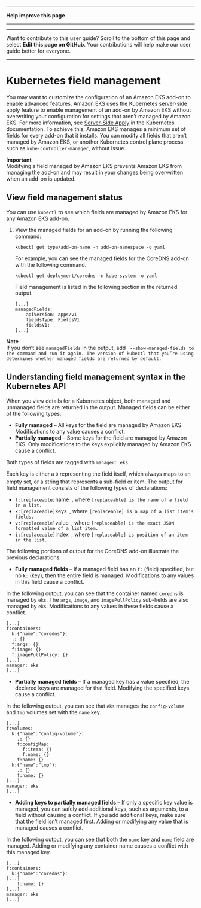 --------

 **Help improve this page** 

--------

--------

Want to contribute to this user guide? Scroll to the bottom of this page and select **Edit this page on GitHub**\. Your contributions will help make our user guide better for everyone\.

--------

# Kubernetes field management<a name="kubernetes-field-management"></a>

You may want to customize the configuration of an Amazon EKS add\-on to enable advanced features\. Amazon EKS uses the Kubernetes server\-side apply feature to enable management of an add\-on by Amazon EKS without overwriting your configuration for settings that aren’t managed by Amazon EKS\. For more information, see [Server\-Side Apply](https://kubernetes.io/docs/reference/using-api/server-side-apply/) in the Kubernetes documentation\. To achieve this, Amazon EKS manages a minimum set of fields for every add\-on that it installs\. You can modify all fields that aren’t managed by Amazon EKS, or another Kubernetes control plane process such as `kube-controller-manager`, without issue\.

**Important**  
Modifying a field managed by Amazon EKS prevents Amazon EKS from managing the add\-on and may result in your changes being overwritten when an add\-on is updated\.

## View field management status<a name="view-field-management"></a>

You can use `kubectl` to see which fields are managed by Amazon EKS for any Amazon EKS add\-on\.

1. View the managed fields for an add\-on by running the following command:

   ```
   kubectl get type/add-on-name -n add-on-namespace -o yaml
   ```

   For example, you can see the managed fields for the CoreDNS add\-on with the following command\.

   ```
   kubectl get deployment/coredns -n kube-system -o yaml
   ```

   Field management is listed in the following section in the returned output\.

   ```
   [...]
   managedFields:
     - apiVersion: apps/v1
       fieldsType: FieldsV1
       fieldsV1:
   [...]
   ```
**Note**  
If you don’t see `managedFields` in the output, add ` --show-managed-fields to the command and run it again. The version of kubectl that you’re using determines whether managed fields are returned by default.` 

## Understanding field management syntax in the Kubernetes API<a name="add-on-config-management-understanding-field-management"></a>

When you view details for a Kubernetes object, both managed and unmanaged fields are returned in the output\. Managed fields can be either of the following types:
+  **Fully managed** – All keys for the field are managed by Amazon EKS\. Modifications to any value causes a conflict\.
+  **Partially managed** – Some keys for the field are managed by Amazon EKS\. Only modifications to the keys explicitly managed by Amazon EKS cause a conflict\.

Both types of fields are tagged with `manager: eks`\.

Each key is either a `0` representing the field itself, which always maps to an empty set, or a string that represents a sub\-field or item\. The output for field management consists of the following types of declarations:
+  `f:[replaceable]`name` `, where `[replaceable] is the name of a field in a list.` 
+  `k:[replaceable]`keys` `, where `[replaceable] is a map of a list item’s fields.` 
+  `v:[replaceable]`value` `, where `[replaceable] is the exact JSON formatted value of a list item.` 
+  `i:[replaceable]`index` `, where `[replaceable] is position of an item in the list.` 

The following portions of output for the CoreDNS add\-on illustrate the previous declarations:
+  **Fully managed fields** – If a managed field has an `f:` \(field\) specified, but no `k:` \(key\), then the entire field is managed\. Modifications to any values in this field cause a conflict\.

  In the following output, you can see that the container named `coredns` is managed by `eks`\. The `args`, `image`, and `imagePullPolicy` sub\-fields are also managed by `eks`\. Modifications to any values in these fields cause a conflict\.

  ```
  [...]
  f:containers:
    k:{"name":"coredns"}:
    .: {}
    f:args: {}
    f:image: {}
    f:imagePullPolicy: {}
  [...]
  manager: eks
  [...]
  ```
+  **Partially managed fields** – If a managed key has a value specified, the declared keys are managed for that field\. Modifying the specified keys cause a conflict\.

  In the following output, you can see that `eks` manages the `config-volume` and `tmp` volumes set with the `name` key\.

  ```
  [...]
  f:volumes:
    k:{"name":"config-volume"}:
      .: {}
      f:configMap:
        f:items: {}
        f:name: {}
      f:name: {}
    k:{"name":"tmp"}:
      .: {}
      f:name: {}
  [...]
  manager: eks
  [...]
  ```
+  **Adding keys to partially managed fields** – If only a specific key value is managed, you can safely add additional keys, such as arguments, to a field without causing a conflict\. If you add additional keys, make sure that the field isn’t managed first\. Adding or modifying any value that is managed causes a conflict\.

  In the following output, you can see that both the `name` key and `name` field are managed\. Adding or modifying any container name causes a conflict with this managed key\.

  ```
  [...]
  f:containers:
    k:{"name":"coredns"}:
  [...]
      f:name: {}
  [...]
  manager: eks
  [...]
  ```